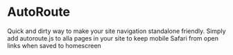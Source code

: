 # AutoRoute
Quick and dirty way to make your site navigation standalone friendly.
Simply add autoroute.js to alla pages in your site to keep mobile Safari from open links when saved to homescreen
